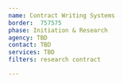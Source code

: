 ```yaml
---
name: Contract Writing Systems
border:  757575
phase: Initiation & Research
agency: TBD
contact: TBD
services: TBD
filters: research contract

---
```


